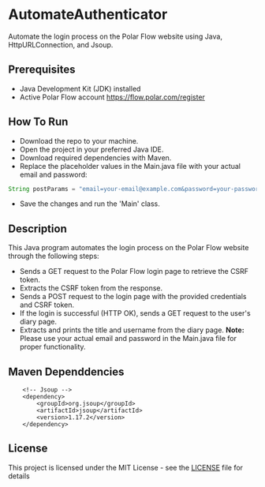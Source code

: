 
# AutomateAuthenticator

Automate the login process on the Polar Flow website using Java, HttpURLConnection, and Jsoup.



## Prerequisites

- Java Development Kit (JDK) installed
- Active Polar Flow account https://flow.polar.com/register

## How To Run

- Download the repo to your machine.
- Open the project in your preferred Java IDE.
- Download required dependencies with Maven.
- Replace the placeholder values in the Main.java file with your actual email and password:
```java
String postParams = "email=your-email@example.com&password=your-password&csrfToken=" + csrfToken;
```
- Save the changes and run the 'Main' class.





## Description
This Java program automates the login process on the Polar Flow website through the following steps:


- Sends a GET request to the Polar Flow login page to retrieve the CSRF token.
- Extracts the CSRF token from the response.
- Sends a POST request to the login page with the provided credentials and CSRF token.
- If the login is successful (HTTP OK), sends a GET request to the user's diary page.
- Extracts and prints the title and username from the diary page.
**Note:** Please use your actual email and password in the Main.java file for proper functionality.
## Maven Dependdencies

```
    <!-- Jsoup -->
    <dependency>
        <groupId>org.jsoup</groupId>
        <artifactId>jsoup</artifactId>
        <version>1.17.2</version>
    </dependency>
```
## License

This project is licensed under the MIT License - see the  [LICENSE](https://choosealicense.com/licenses/mit/) file for details

